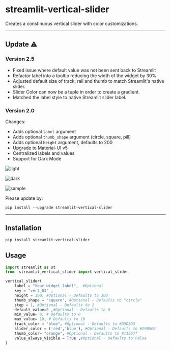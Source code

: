 # streamlit-vertical-slider

Creates a constinuous vertical slider with color customizations. 

---
## Update ⚠️

### Version 2.5
- Fixed issue where default value was not been sent back to Streamlit
- Refactor label into a tooltip reducing the width of the widget by 30%
- Adjusted default size of track, rail and thumb to match Streamlit's native slider.
- Slider Color can now be a tuple in order to create a gradient. 
- Matched the label style to native Streamlit slider label. 

### Version 2.0  
Changes:
 - Adds optional `label` argument
 - Adds optional `thumb_shape` argument (circle, square, pill)
 - Adds optional `height` argument, defaults to 200
 - Upgrade to Material-UI v5
 - Centralized labels and values
 - Support for Dark Mode


![light](https://github.com/sqlinsights/streamlit-vertical-slider/raw/main/light.png)

![dark](https://github.com/sqlinsights/streamlit-vertical-slider/raw/main/dark_mode.png)

![sample](https://github.com/sqlinsights/streamlit-vertical-slider/raw/main/sample.gif)

Please update by:
```shell
pip install --upgrade streamlit-vertical-slider
```

---
## Installation
```shell
pip install streamlit-vertical-slider
```
## Usage

```python
import streamlit as st
from  streamlit_vertical_slider import vertical_slider 

vertical_slider(
    label = "Your widget label",  #Optional
    key = "vert_01" ,
    height = 300, #Optional - Defaults to 300
    thumb_shape = "square", #Optional - Defaults to "circle"
    step = 1, #Optional - Defaults to 1
    default_value=5 ,#Optional - Defaults to 0
    min_value= 0, # Defaults to 0
    max_value= 10, # Defaults to 10
    track_color = "blue", #Optional - Defaults to #D3D3D3
    slider_color = ('red','blue'), #Optional - Defaults to #29B5E8
    thumb_color= "orange", #Optional - Defaults to #11567f
    value_always_visible = True ,#Optional - Defaults to False
)
```
